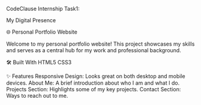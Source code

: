 CodeClause Internship Task1:

My Digital Presence

🌐 Personal Portfolio Website

Welcome to my personal portfolio website! This project showcases my skills and serves as a central hub for my work and professional background.

🛠️ Built With
HTML5
CSS3

✨ Features
Responsive Design: Looks great on both desktop and mobile devices.
About Me: A brief introduction about who I am and what I do.
Projects Section: Highlights some of my key projects.
Contact Section: Ways to reach out to me.
